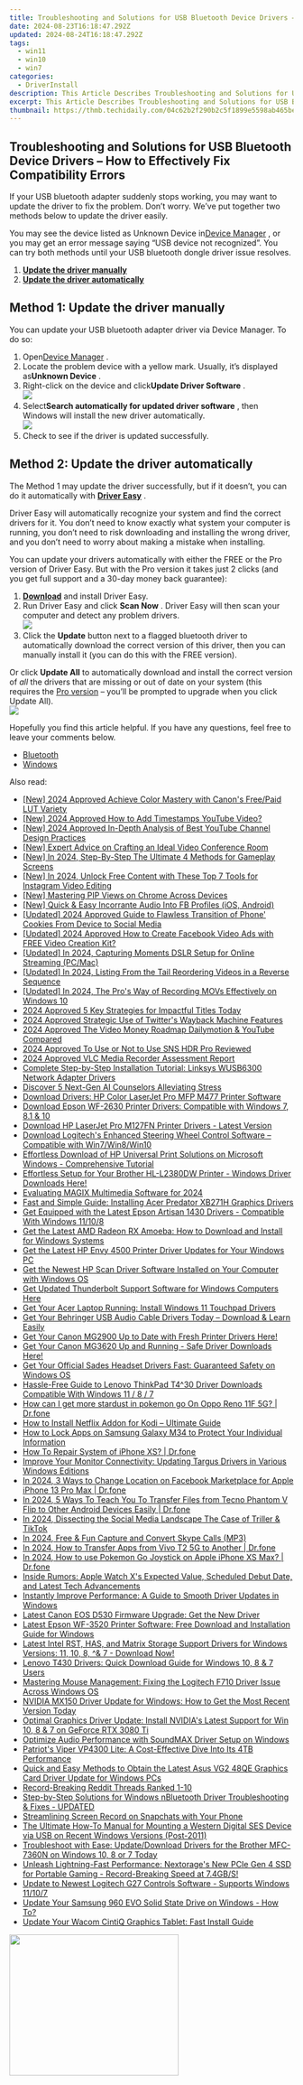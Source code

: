 ```yaml
---
title: Troubleshooting and Solutions for USB Bluetooth Device Drivers – How to Effectively Fix Compatibility Errors
date: 2024-08-23T16:18:47.292Z
updated: 2024-08-24T16:18:47.292Z
tags:
  - win11
  - win10
  - win7
categories:
  - DriverInstall
description: This Article Describes Troubleshooting and Solutions for USB Bluetooth Device Drivers – How to Effectively Fix Compatibility Errors
excerpt: This Article Describes Troubleshooting and Solutions for USB Bluetooth Device Drivers – How to Effectively Fix Compatibility Errors
thumbnail: https://thmb.techidaily.com/04c62b2f290b2c5f1899e5598ab465be77832cb08688d450e39f1038f772602c.png
---
```


## Troubleshooting and Solutions for USB Bluetooth Device Drivers – How to Effectively Fix Compatibility Errors

If your USB bluetooth adapter suddenly stops working, you may want to update the driver to fix the problem. Don’t worry. We’ve put together two methods below to update the driver easily.

 You may see the device listed as Unknown Device in[Device Manager](https://tools.techidaily.com/drivereasy/download/) , or you may get an error message saying “USB device not recognized”. You can try both methods until your USB bluetooth dongle driver issue resolves.

1. **[Update the driver manually](https://tools.techidaily.com/drivereasy/download/)**
2. **[Update the driver automatically](https://tools.techidaily.com/drivereasy/download/)**

##  Method 1: Update the driver manually

 You can update your USB bluetooth adapter driver via Device Manager. To do so:

1. Open[Device Manager](https://tools.techidaily.com/drivereasy/download/) .
2. Locate the problem device with a yellow mark. Usually, it’s displayed as**Unknown Device** .
3. Right-click on the device and click**Update Driver Software** .  
**![](https://images.drivereasy.com/wp-content/uploads/2018/10/img_5bd92c5778f63.jpg)**
4. Select**Search automatically for updated driver software** , then Windows will install the new driver automatically.  
![](https://images.drivereasy.com/wp-content/uploads/2018/10/img_5bd92c9025b05.jpg)
5. Check to see if the driver is updated successfully.

##  Method 2: Update the driver automatically

 The Method 1 may update the driver successfully, but if it doesn’t, you can do it automatically with **[Driver Easy](https://tools.techidaily.com/drivereasy/download/)**  .

 Driver Easy will automatically recognize your system and find the correct drivers for it. You don’t need to know exactly what system your computer is running, you don’t need to risk downloading and installing the wrong driver, and you don’t need to worry about making a mistake when installing. 

 You can update your drivers automatically with either the FREE or the Pro version of Driver Easy. But with the Pro version it takes just 2 clicks (and you get full support and a 30-day money back guarantee):

1. **[Download](https://tools.techidaily.com/drivereasy/download/)**   and install Driver Easy.
2. Run Driver Easy and click **Scan Now** . Driver Easy will then scan your computer and detect any problem drivers.  
![](https://images.drivereasy.com/wp-content/uploads/2018/10/img_5bd92d6637f34.jpg)
3. Click the **Update** button next to a flagged bluetooth driver to automatically download the correct version of this driver, then you can manually install it (you can do this with the FREE version).  
    
 Or click **Update All**  to automatically download and install the correct version of _all_ the drivers that are missing or out of date on your system (this requires the [Pro version](https://tools.techidaily.com/drivereasy/download/) – you’ll be prompted to upgrade when you click Update All).  
![](https://images.drivereasy.com/wp-content/uploads/2018/10/img_5bd92ec079e19.jpg)

 Hopefully you find this article helpful. If you have any questions, feel free to leave your comments below.

* [Bluetooth](https://tools.techidaily.com/drivereasy/download/)
* [Windows](https://tools.techidaily.com/drivereasy/download/)

<ins class="adsbygoogle"
     style="display:block"
     data-ad-format="autorelaxed"
     data-ad-client="ca-pub-7571918770474297"
     data-ad-slot="1223367746"></ins>



<ins class="adsbygoogle"
     style="display:block"
     data-ad-client="ca-pub-7571918770474297"
     data-ad-slot="8358498916"
     data-ad-format="auto"
     data-full-width-responsive="true"></ins>

<span class="atpl-alsoreadstyle">Also read:</span>
<div><ul>
<li><a href="https://vp-tips.techidaily.com/new-2024-approved-achieve-color-mastery-with-canons-freepaid-lut-variety/"><u>[New] 2024 Approved  Achieve Color Mastery with Canon's Free/Paid LUT Variety</u></a></li>
<li><a href="https://eaxpv-info.techidaily.com/new-2024-approved-how-to-add-timestamps-youtube-video/"><u>[New] 2024 Approved  How to Add Timestamps YouTube Video?</u></a></li>
<li><a href="https://youtube-webster.techidaily.com/024-approved-in-depth-analysis-of-best-youtube-channel-design-practices/"><u>[New] 2024 Approved  In-Depth Analysis of Best YouTube Channel Design Practices</u></a></li>
<li><a href="https://some-techniques.techidaily.com/new-expert-advice-on-crafting-an-ideal-video-conference-room/"><u>[New] Expert Advice on Crafting an Ideal Video Conference Room</u></a></li>
<li><a href="https://visual-screen-recording.techidaily.com/new-in-2024-step-by-step-the-ultimate-4-methods-for-gameplay-screens/"><u>[New] In 2024, Step-By-Step  The Ultimate 4 Methods for Gameplay Screens</u></a></li>
<li><a href="https://instagram-video-files.techidaily.com/new-in-2024-unlock-free-content-with-these-top-7-tools-for-instagram-video-editing/"><u>[New] In 2024, Unlock Free Content with These Top 7 Tools for Instagram Video Editing</u></a></li>
<li><a href="https://extra-support.techidaily.com/new-mastering-pip-views-on-chrome-across-devices/"><u>[New] Mastering PIP Views on Chrome Across Devices</u></a></li>
<li><a href="https://facebook-videos.techidaily.com/new-quick-and-easy-incorrante-audio-into-fb-profiles-ios-android/"><u>[New] Quick & Easy  Incorrante Audio Into FB Profiles (iOS, Android)</u></a></li>
<li><a href="https://snapchat-videos.techidaily.com/updated-2024-approved-guide-to-flawless-transition-of-phone-cookies-from-device-to-social-media/"><u>[Updated] 2024 Approved  Guide to Flawless Transition of Phone' Cookies From Device to Social Media</u></a></li>
<li><a href="https://facebook-videos.techidaily.com/updated-2024-approved-how-to-create-facebook-video-ads-with-free-video-creation-kit/"><u>[Updated] 2024 Approved  How to Create Facebook Video Ads with FREE Video Creation Kit?</u></a></li>
<li><a href="https://facebook-clips.techidaily.com/updated-in-2024-capturing-moments-dslr-setup-for-online-streaming-pcmac/"><u>[Updated] In 2024, Capturing Moments  DSLR Setup for Online Streaming (PC/Mac)</u></a></li>
<li><a href="https://youtube-lab.techidaily.com/ed-in-2024-listing-from-the-tail-reordering-videos-in-a-reverse-sequence/"><u>[Updated] In 2024, Listing From the Tail  Reordering Videos in a Reverse Sequence</u></a></li>
<li><a href="https://digital-screen-recording.techidaily.com/updated-in-2024-the-pros-way-of-recording-movs-effectively-on-windows-10/"><u>[Updated] In 2024, The Pro's Way of Recording MOVs Effectively on Windows 10</u></a></li>
<li><a href="https://extra-hints.techidaily.com/2024-approved-5-key-strategies-for-impactful-titles-today/"><u>2024 Approved  5 Key Strategies for Impactful Titles Today</u></a></li>
<li><a href="https://twitter-videos.techidaily.com/2024-approved-strategic-use-of-twitters-wayback-machine-features/"><u>2024 Approved  Strategic Use of Twitter's Wayback Machine Features</u></a></li>
<li><a href="https://youtube-help.techidaily.com/2024-approved-the-video-money-roadmap-dailymotion-and-youtube-compared/"><u>2024 Approved  The Video Money Roadmap  Dailymotion & YouTube Compared</u></a></li>
<li><a href="https://some-guidance.techidaily.com/2024-approved-to-use-or-not-to-use-sns-hdr-pro-reviewed/"><u>2024 Approved  To Use or Not to Use  SNS HDR Pro Reviewed</u></a></li>
<li><a href="https://screen-recording.techidaily.com/2024-approved-vlc-media-recorder-assessment-report/"><u>2024 Approved  VLC Media Recorder Assessment Report</u></a></li>
<li><a href="https://driver-download.techidaily.com/complete-step-by-step-installation-tutorial-linksys-wusb6300-network-adapter-drivers/"><u>Complete Step-by-Step Installation Tutorial: Linksys WUSB6300 Network Adapter Drivers</u></a></li>
<li><a href="https://tech-savvy.techidaily.com/discover-5-next-gen-ai-counselors-alleviating-stress/"><u>Discover 5 Next-Gen AI Counselors Alleviating Stress</u></a></li>
<li><a href="https://driver-download.techidaily.com/download-drivers-hp-color-laserjet-pro-mfp-m477-printer-software/"><u>Download Drivers: HP Color LaserJet Pro MFP M477 Printer Software</u></a></li>
<li><a href="https://driver-download.techidaily.com/1722965983487-download-epson-wf-2630-printer-drivers-compatible-with-windows-7-81-and-10/"><u>Download Epson WF-2630 Printer Drivers: Compatible with Windows 7, 8.1 & 10</u></a></li>
<li><a href="https://driver-download.techidaily.com/download-hp-laserjet-pro-m127fn-printer-drivers-latest-version/"><u>Download HP LaserJet Pro M127FN Printer Drivers - Latest Version</u></a></li>
<li><a href="https://driver-download.techidaily.com/download-logitechs-enhanced-steering-wheel-control-software-compatible-with-win7win8win10/"><u>Download Logitech's Enhanced Steering Wheel Control Software – Compatible with Win7/Win8/Win10</u></a></li>
<li><a href="https://driver-download.techidaily.com/effortless-download-of-hp-universal-print-solutions-on-microsoft-windows-comprehensive-tutorial/"><u>Effortless Download of HP Universal Print Solutions on Microsoft Windows - Comprehensive Tutorial</u></a></li>
<li><a href="https://driver-download.techidaily.com/effortless-setup-for-your-brother-hl-l2380dw-printer-windows-driver-downloads-here/"><u>Effortless Setup for Your Brother HL-L2380DW Printer - Windows Driver Downloads Here!</u></a></li>
<li><a href="https://some-knowledge.techidaily.com/evaluating-magix-multimedia-software-for-2024/"><u>Evaluating MAGIX Multimedia Software for 2024</u></a></li>
<li><a href="https://driver-download.techidaily.com/fast-and-simple-guide-installing-acer-predator-xb271h-graphics-drivers/"><u>Fast and Simple Guide: Installing Acer Predator XB271H Graphics Drivers</u></a></li>
<li><a href="https://driver-download.techidaily.com/get-equipped-with-the-latest-epson-artisan-1430-drivers-compatible-with-windows-11108/"><u>Get Equipped with the Latest Epson Artisan 1430 Drivers - Compatible With Windows 11/10/8</u></a></li>
<li><a href="https://driver-download.techidaily.com/get-the-latest-amd-radeon-rx-amoeba-how-to-download-and-install-for-windows-systems/"><u>Get the Latest AMD Radeon RX Amoeba: How to Download and Install for Windows Systems</u></a></li>
<li><a href="https://driver-download.techidaily.com/get-the-latest-hp-envy-4500-printer-driver-updates-for-your-windows-pc/"><u>Get the Latest HP Envy 4500 Printer Driver Updates for Your Windows PC</u></a></li>
<li><a href="https://driver-download.techidaily.com/get-the-newest-hp-scan-driver-software-installed-on-your-computer-with-windows-os/"><u>Get the Newest HP Scan Driver Software Installed on Your Computer with Windows OS</u></a></li>
<li><a href="https://driver-download.techidaily.com/get-updated-thunderbolt-support-software-for-windows-computers-here/"><u>Get Updated Thunderbolt Support Software for Windows Computers Here</u></a></li>
<li><a href="https://driver-download.techidaily.com/get-your-acer-laptop-running-install-windows-11-touchpad-drivers/"><u>Get Your Acer Laptop Running: Install Windows 11 Touchpad Drivers</u></a></li>
<li><a href="https://driver-download.techidaily.com/get-your-behringer-usb-audio-cable-drivers-today-download-and-learn-easily/"><u>Get Your Behringer USB Audio Cable Drivers Today – Download & Learn Easily</u></a></li>
<li><a href="https://driver-download.techidaily.com/get-your-canon-mg2900-up-to-date-with-fresh-printer-drivers-here/"><u>Get Your Canon MG2900 Up to Date with Fresh Printer Drivers Here!</u></a></li>
<li><a href="https://driver-download.techidaily.com/get-your-canon-mg3620-up-and-running-safe-driver-downloads-here/"><u>Get Your Canon MG3620 Up and Running - Safe Driver Downloads Here!</u></a></li>
<li><a href="https://driver-download.techidaily.com/get-your-official-sades-headset-drivers-fast-guaranteed-safety-on-windows-os/"><u>Get Your Official Sades Headset Drivers Fast: Guaranteed Safety on Windows OS</u></a></li>
<li><a href="https://driver-download.techidaily.com/hassle-free-guide-to-lenovo-thinkpad-t430-driver-downloads-compatible-with-windows-11-8-7/"><u>Hassle-Free Guide to Lenovo ThinkPad T4^30 Driver Downloads Compatible With Windows 11 / 8 / 7</u></a></li>
<li><a href="https://android-pokemon-go.techidaily.com/how-can-i-get-more-stardust-in-pokemon-go-on-oppo-reno-11f-5g-drfone-by-drfone-virtual-android/"><u>How can I get more stardust in pokemon go On Oppo Reno 11F 5G? | Dr.fone</u></a></li>
<li><a href="https://techtrends.techidaily.com/1723808020856-how-to-install-netflix-addon-for-kodi-ultimate-guide/"><u>How to Install Netflix Addon for Kodi – Ultimate Guide</u></a></li>
<li><a href="https://android-unlock.techidaily.com/how-to-lock-apps-on-samsung-galaxy-m34-to-protect-your-individual-information-by-drfone-android/"><u>How to Lock Apps on Samsung Galaxy M34 to Protect Your Individual Information</u></a></li>
<li><a href="https://blog-min.techidaily.com/how-to-repair-system-of-iphone-xs-drfone-by-drfone-ios-system-repair-ios-system-repair/"><u>How To Repair System of iPhone XS? | Dr.fone</u></a></li>
<li><a href="https://driver-download.techidaily.com/improve-your-monitor-connectivity-updating-targus-drivers-in-various-windows-editions/"><u>Improve Your Monitor Connectivity: Updating Targus Drivers in Various Windows Editions</u></a></li>
<li><a href="https://fake-location.techidaily.com/in-2024-3-ways-to-change-location-on-facebook-marketplace-for-apple-iphone-13-pro-max-drfone-by-drfone-virtual-ios/"><u>In 2024, 3 Ways to Change Location on Facebook Marketplace for Apple iPhone 13 Pro Max | Dr.fone</u></a></li>
<li><a href="https://android-transfer.techidaily.com/in-2024-5-ways-to-teach-you-to-transfer-files-from-tecno-phantom-v-flip-to-other-android-devices-easily-drfone-by-drfone-transfer-from-android-transfer-from-android/"><u>In 2024, 5 Ways To Teach You To Transfer Files from Tecno Phantom V Flip to Other Android Devices Easily | Dr.fone</u></a></li>
<li><a href="https://vp-tips.techidaily.com/in-2024-dissecting-the-social-media-landscape-the-case-of-triller-and-tiktok/"><u>In 2024, Dissecting the Social Media Landscape  The Case of Triller & TikTok</u></a></li>
<li><a href="https://visual-screen-recording.techidaily.com/in-2024-free-and-fun-capture-and-convert-skype-calls-mp3/"><u>In 2024, Free & Fun  Capture and Convert Skype Calls (MP3)</u></a></li>
<li><a href="https://android-transfer.techidaily.com/in-2024-how-to-transfer-apps-from-vivo-t2-5g-to-another-drfone-by-drfone-transfer-from-android-transfer-from-android/"><u>In 2024, How to Transfer Apps from Vivo T2 5G to Another | Dr.fone</u></a></li>
<li><a href="https://ios-pokemon-go.techidaily.com/in-2024-how-to-use-pokemon-go-joystick-on-apple-iphone-xs-max-drfone-by-drfone-virtual-ios/"><u>In 2024, How to use Pokemon Go Joystick on Apple iPhone XS Max? | Dr.fone</u></a></li>
<li><a href="https://tech-renaissance.techidaily.com/inside-rumors-apple-watch-xs-expected-value-scheduled-debut-date-and-latest-tech-advancements/"><u>Inside Rumors: Apple Watch X's Expected Value, Scheduled Debut Date, and Latest Tech Advancements</u></a></li>
<li><a href="https://driver-download.techidaily.com/instantly-improve-performance-a-guide-to-smooth-driver-updates-in-windows/"><u>Instantly Improve Performance: A Guide to Smooth Driver Updates in Windows</u></a></li>
<li><a href="https://driver-download.techidaily.com/latest-canon-eos-d530-firmware-upgrade-get-the-new-driver/"><u>Latest Canon EOS D530 Firmware Upgrade: Get the New Driver</u></a></li>
<li><a href="https://driver-download.techidaily.com/latest-epson-wf-3520-printer-software-free-download-and-installation-guide-for-windows/"><u>Latest Epson WF-3520 Printer Software: Free Download and Installation Guide for Windows</u></a></li>
<li><a href="https://driver-download.techidaily.com/latest-intel-rst-has-and-matrix-storage-support-drivers-for-windows-versions-11-10-8-and-7-download-now/"><u>Latest Intel RST, HAS, and Matrix Storage Support Drivers for Windows Versions: 11, 10, 8, ^& 7 - Download Now!</u></a></li>
<li><a href="https://driver-download.techidaily.com/lenovo-t430-drivers-quick-download-guide-for-windows-10-8-and-7-users/"><u>Lenovo T430 Drivers: Quick Download Guide for Windows 10, 8 & 7 Users</u></a></li>
<li><a href="https://driver-download.techidaily.com/mastering-mouse-management-fixing-the-logitech-f710-driver-issue-across-windows-os/"><u>Mastering Mouse Management: Fixing the Logitech F710 Driver Issue Across Windows OS</u></a></li>
<li><a href="https://driver-download.techidaily.com/nvidia-mx150-driver-update-for-windows-how-to-get-the-most-recent-version-today/"><u>NVIDIA MX150 Driver Update for Windows: How to Get the Most Recent Version Today</u></a></li>
<li><a href="https://driver-download.techidaily.com/optimal-graphics-driver-update-install-nvidias-latest-support-for-win-10-8-and-7-on-geforce-rtx-3080-ti/"><u>Optimal Graphics Driver Update: Install NVIDIA's Latest Support for Win 10, 8 & 7 on GeForce RTX 3080 Ti</u></a></li>
<li><a href="https://driver-download.techidaily.com/optimize-audio-performance-with-soundmax-driver-setup-on-windows/"><u>Optimize Audio Performance with SoundMAX Driver Setup on Windows</u></a></li>
<li><a href="https://hardware-tips.techidaily.com/patriots-viper-vp4300-lite-a-cost-effective-dive-into-its-4tb-performance/"><u>Patriot's Viper VP4300 Lite: A Cost-Effective Dive Into Its 4TB Performance</u></a></li>
<li><a href="https://driver-download.techidaily.com/quick-and-easy-methods-to-obtain-the-latest-asus-vg2-48qe-graphics-card-driver-update-for-windows-pcs/"><u>Quick and Easy Methods to Obtain the Latest Asus VG2 48QE Graphics Card Driver Update for Windows PCs</u></a></li>
<li><a href="https://extra-information.techidaily.com/record-breaking-reddit-threads-ranked-1-10/"><u>Record-Breaking Reddit Threads Ranked 1-10</u></a></li>
<li><a href="https://driver-download.techidaily.com/step-by-step-solutions-for-windows-nbluetooth-driver-troubleshooting-and-fixes-updated/"><u>Step-by-Step Solutions for Windows nBluetooth Driver Troubleshooting & Fixes - UPDATED</u></a></li>
<li><a href="https://tiktok-video-recordings.techidaily.com/streamlining-screen-record-on-snapchats-with-your-phone/"><u>Streamlining Screen Record on Snapchats with Your Phone</u></a></li>
<li><a href="https://driver-download.techidaily.com/the-ultimate-how-to-manual-for-mounting-a-western-digital-ses-device-via-usb-on-recent-windows-versions-post-2011/"><u>The Ultimate How-To Manual for Mounting a Western Digital SES Device via USB on Recent Windows Versions (Post-2011)</u></a></li>
<li><a href="https://driver-download.techidaily.com/troubleshoot-with-ease-updatedownload-drivers-for-the-brother-mfc-7360n-on-windows-10-8-or-7-today/"><u>Troubleshoot with Ease: Update/Download Drivers for the Brother MFC-7360N on Windows 10, 8 or 7 Today</u></a></li>
<li><a href="https://hardware-reviews.techidaily.com/unleash-lightning-fast-performance-nextorages-new-pcie-gen-4-ssd-for-portable-gaming-record-breaking-speed-at-74gbs/"><u>Unleash Lightning-Fast Performance: Nextorage's New PCIe Gen 4 SSD for Portable Gaming - Record-Breaking Speed at 7.4GB/S!</u></a></li>
<li><a href="https://driver-download.techidaily.com/update-to-newest-logitech-g27-controls-software-supports-windows-11107/"><u>Update to Newest Logitech G27 Controls Software - Supports Windows 11/10/7</u></a></li>
<li><a href="https://driver-download.techidaily.com/update-your-samsung-960-evo-solid-state-drive-on-windows-how-to/"><u>Update Your Samsung 960 EVO Solid State Drive on Windows - How To?</u></a></li>
<li><a href="https://driver-download.techidaily.com/update-your-wacom-cintiq-graphics-tablet-fast-install-guide/"><u>Update Your Wacom CintiQ Graphics Tablet: Fast Install Guide</u></a></li>
</ul></div>

<!-- affiliate ads begin -->
<a href="https://caperobbin.sjv.io/c/5597632/2006123/18460" target="_top" id="2006123"><img src="//a.impactradius-go.com/display-ad/18460-2006123" border="0" alt="" width="300" height="250"/></a><img height="0" width="0" src="https://imp.pxf.io/i/5597632/2006123/18460" style="position:absolute;visibility:hidden;" border="0" />
<!-- affiliate ads end -->